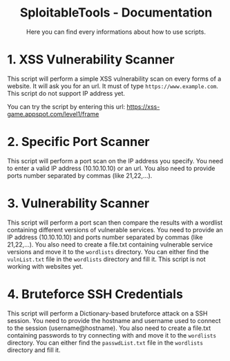<h1 align="center">SploitableTools - Documentation</h1>
<p align="center">Here you can find every informations about how to use scripts.</p>

# 1. XSS Vulnerability Scanner

This script will perform a simple XSS vulnerability scan on every forms of a website. It will ask you for an url. It must of type `https://www.example.com`. This script do not support IP address yet.

You can try the script by entering this url: https://xss-game.appspot.com/level1/frame

# 2. Specific Port Scanner

This script will perform a port scan on the IP address you specify. You need to enter a valid IP address (10.10.10.10) or an url. You also need to provide ports number separated by commas (like 21,22,...).

# 3. Vulnerability Scanner

This script will perform a port scan then compare the results with a wordlist containing different versions of vulnerable services. You need to provide an IP address (10.10.10.10) and ports number separated by commas (like 21,22,...). You also need to create a file.txt containing vulnerable service versions and move it to the `wordlists` directory. You can either find the `vulnList.txt` file in the `wordlists` directory and fill it. This script is not working with websites yet.

# 4. Bruteforce SSH Credentials

This script will perform a Dictionary-based bruteforce attack on a SSH session. You need to provide the hostname and username used to connect to the session (username@hostname). You also need to create a file.txt containing passwords to try connecting with and move it to the `wordlists` directory. You can either find the `passwdList.txt` file in the `wordlists` directory and fill it.
